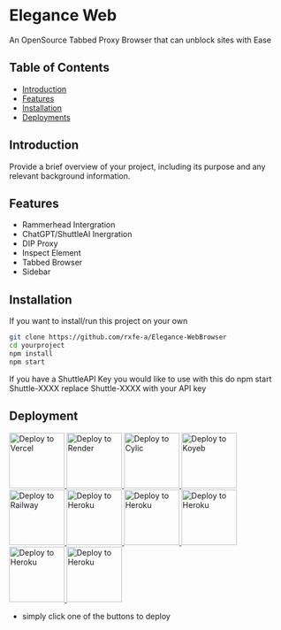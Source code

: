 # Elegance Web

An OpenSource Tabbed Proxy Browser that can unblock sites with Ease

## Table of Contents

- [Introduction](#introduction)
- [Features](#features)
- [Installation](#installation)
- [Deployments](#deployment)

## Introduction

Provide a brief overview of your project, including its purpose and any relevant background information.

## Features

- Rammerhead Intergration
- ChatGPT/ShuttleAI Inergration
- DIP Proxy
- Inspect Element
- Tabbed Browser
- Sidebar

## Installation

If you want to install/run this project on your own

```bash
git clone https://github.com/rxfe-a/Elegance-WebBrowser
cd yourproject
npm install
npm start
```
If you have a ShuttleAPI Key you would like to use with this do npm start Shuttle-XXXX replace Shuttle-XXXX with your API key

## Deployment

<a href="https://vercel.com/import/project?template=https://github.com/rxfe-a/Elegance-WebBrowser">
  <img src="https://raw.githubusercontent.com/rxfe-a/cdn/main/vercel.png" width='100px' alt="Deploy to Vercel">
</a>
<a href="https://render.com/deploy?repo=https://github.com/rxfe-a/Elegance-WebBrowser">
  <img src="https://raw.githubusercontent.com/rxfe-a/cdn/main/render.png" width='100px' alt="Deploy to Render">
</a>
<a href="https://app.cyclic.sh/api/app/deploy/rxfe-a/Elegance-WebBrowser">
  <img src="https://raw.githubusercontent.com/rxfe-a/cdn/main/cylic.png" width='100px' alt="Deploy to Cylic">
</a>
<a href="https://deploy.rxfe.xyz/koyeb.html#https://github.com/rxfe-a/Elegance-WebBrowser">
  <img src="https://raw.githubusercontent.com/rxfe-a/cdn/main/koyeb.png" width='100px' alt="Deploy to Koyeb">
</a>
<a href="https://deploy.rxfe.xyz/railway.html#https://github.com/rxfe-a/Elegance-WebBrowser">
  <img src="https://raw.githubusercontent.com/rxfe-a/cdn/main/Railway.png" width='100px' alt="Deploy to Railway">
</a>
<a href="https://deploy.rxfe.xyz/Heroku.html#https://github.com/rxfe-a/Elegance-WebBrowser">
  <img src="https://raw.githubusercontent.com/rxfe-a/cdn/main/heroku.png" width='100px' alt="Deploy to Heroku">
</a>
<a href="https://deploy.rxfe.xyz/Cloudflare.html#https://github.com/rxfe-a/Elegance-WebBrowser">
  <img src="https://raw.githubusercontent.com/rxfe-a/cdn/main/CLOUDFLARE.png" width='100px' alt="Deploy to Heroku">
</a>
<a href="https://deploy.rxfe.xyz/replit.html#https://github.com/rxfe-a/Elegance-WebBrowser">
  <img src="https://raw.githubusercontent.com/rxfe-a/cdn/main/replit.png" width='100px' alt="Deploy to Heroku">
</a>
<a href="https://deploy.rxfe.xyz/hop.html#https://github.com/rxfe-a/Elegance-WebBrowser">
  <img src="https://raw.githubusercontent.com/rxfe-a/cdn/main/hop.png" width='100px' alt="Deploy to Heroku">
</a>
<a href="https://deploy.rxfe.xyz/netlify.html#https://github.com/rxfe-a/Elegance-WebBrowser">
  <img src="https://raw.githubusercontent.com/rxfe-a/cdn/main/netlify.png" width='100px' alt="Deploy to Heroku">
</a>

- simply click one of the buttons to deploy